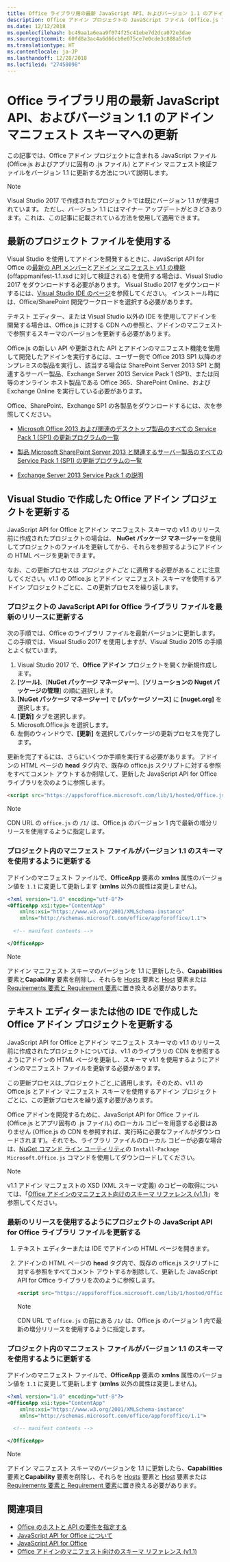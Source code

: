 ```yaml
---
title: Office ライブラリ用の最新 JavaScript API、およびバージョン 1.1 のアドイン マニフェスト スキーマへの更新
description: Office アドイン プロジェクトの JavaScript ファイル (Office.js ファイルとアプリに固有の .js ファイル) とアドイン マニフェスト検証ファイルをバージョン 1.1 に更新します。
ms.date: 12/12/2018
ms.openlocfilehash: bc49aa1a6eaa9f074f25c41ebe7d2dca072e3dae
ms.sourcegitcommit: 60fd8a3ac4a6d66cb9e075ce7e0cde3c888a5fe9
ms.translationtype: HT
ms.contentlocale: ja-JP
ms.lasthandoff: 12/28/2018
ms.locfileid: "27458098"
---
```

# <a name="update-to-the-latest-javascript-api-for-office-library-and-version-11-add-in-manifest-schema"></a>Office ライブラリ用の最新 JavaScript API、およびバージョン 1.1 のアドイン マニフェスト スキーマへの更新

この記事では、Office アドイン プロジェクトに含まれる JavaScript ファイル (Office.js およびアプリに固有の .js ファイル) とアドイン マニフェスト検証ファイルをバージョン 1.1 に更新する方法について説明します。

> [!NOTE]
> Visual Studio 2017 で作成されたプロジェクトでは既にバージョン 1.1 が使用されています。 ただし、バージョン 1.1 にはマイナー アップデートがときどきあります。これは、この記事に記載されている方法を使用して適用できます。

## <a name="use-the-most-up-to-date-project-files"></a>最新のプロジェクト ファイルを使用する

Visual Studio を使用してアドインを開発するときに、JavaScript API for Office の[最新の API メンバー](https://docs.microsoft.com/office/dev/add-ins/reference/what's-changed-in-the-javascript-api-for-office)と[アドイン マニフェスト v1.1 の機能](../develop/add-in-manifests.md) (offappmanifest-1.1.xsd に対して検証される) を使用する場合は、Visual Studio 2017 をダウンロードする必要があります。 Visual Studio 2017 をダウンロードするには、[Visual Studio IDE のページ](https://visualstudio.microsoft.com/vs/)を参照してください。 インストール時には、Office/SharePoint 開発ワークロードを選択する必要があります。

テキスト エディター、または Visual Studio 以外の IDE を使用してアドインを開発する場合は、Office.js に対する CDN への参照と、アドインのマニフェストで参照するスキーマのバージョンを更新する必要があります。

Office.js の新しい API や更新された API とアドインのマニフェスト機能を使用して開発したアドインを実行するには、ユーザー側で Office 2013 SP1 以降のオンプレミスの製品を実行し、該当する場合は SharePoint Server 2013 SP1 と関連するサーバー製品、Exchange Server 2013 Service Pack 1 (SP1)、または同等のオンライン ホスト製品である Office 365、SharePoint Online、および Exchange Online を実行している必要があります。

Office、SharePoint、Exchange SP1 の各製品をダウンロードするには、次を参照してください。

- [Microsoft Office 2013 および関連のデスクトップ製品のすべての Service Pack 1 (SP1) の更新プログラムの一覧](https://support.microsoft.com/kb/2850036)
    
- [製品 Microsoft SharePoint Server 2013 と関連するサーバー製品のすべての Service Pack 1 (SP1) の更新プログラムの一覧](https://support.microsoft.com/kb/2850035)
    
- [Exchange Server 2013 Service Pack 1 の説明](https://support.microsoft.com/kb/2926248)
    

## <a name="updating-an-office-add-in-project-created-with-visual-studio"></a>Visual Studio で作成した Office アドイン プロジェクトを更新する

JavaScript API for Office とアドイン マニフェスト スキーマの v1.1 のリリース前に作成されたプロジェクトの場合は、 **NuGet パッケージ マネージャー**を使用してプロジェクトのファイルを更新してから、それらを参照するようにアドインの HTML ページを更新できます。 

なお、この更新プロセスは _プロジェクトごと_ に適用する必要があることに注意してください。v1.1 の Office.js とアドイン マニフェスト スキーマを使用するアドイン プロジェクトごとに、この更新プロセスを繰り返します。


### <a name="update-the-javascript-api-for-office-library-files-in-your-project-to-the-newest-release"></a>プロジェクトの JavaScript API for Office ライブラリ ファイルを最新のリリースに更新する
次の手順では、Office のライブラリ ファイルを最新バージョンに更新します。 この手順では、Visual Studio 2017 を使用しますが、Visual Studio 2015 の手順とよく似ています。

1. Visual Studio 2017 で、**Office アドイン** プロジェクトを開くか新規作成します。    
2. **[ツール]**、[**NuGet パッケージ マネージャー**]、[**ソリューションの Nuget パッケージの管理**] の順に選択します。
3. **[NuGet パッケージ マネージャー]** で **[パッケージ ソース]** に **[nuget.org]** を選択します。
4. **[更新]** タブを選択します。
5. Microsoft.Office.js を選択します。
6. 左側のウィンドウで、**[更新]** を選択してパッケージの更新プロセスを完了します。

更新を完了するには、さらにいくつか手順を実行する必要があります。 アドインの HTML ページの **head** タグ内で、既存の office.js スクリプトに対する参照をすべてコメント アウトするか削除して、更新した JavaScript API for Office ライブラリを次のように参照します。
    
  ```html
  <script src="https://appsforoffice.microsoft.com/lib/1/hosted/Office.js" type="text/javascript"></script>
  ```

   > [!NOTE] 
   > CDN URL の `office.js` の `/1/` は、Office.js のバージョン 1 内で最新の増分リリースを使用するように指定します。


### <a name="update-the-manifest-file-in-your-project-to-use-schema-version-11"></a>プロジェクト内のマニフェスト ファイルがバージョン 1.1 のスキーマを使用するように更新する

アドインのマニフェスト ファイルで、**OfficeApp** 要素の **xmlns** 属性のバージョン値を `1.1` に変更して更新します (**xmlns** 以外の属性は変更しません)。
    
```xml
<?xml version="1.0" encoding="utf-8"?>
<OfficeApp xsi:type="ContentApp" 
    xmlns:xsi="https://www.w3.org/2001/XMLSchema-instance" 
    xmlns="http://schemas.microsoft.com/office/appforoffice/1.1">
  
  <!-- manifest contents -->

</OfficeApp>
```

> [!NOTE] 
> アドイン マニフェスト スキーマのバージョンを 1.1 に更新したら、**Capabilities** 要素と**Capability** 要素を削除し、それらを [Hosts](https://docs.microsoft.com/office/dev/add-ins/reference/manifest/hosts) 要素と [Host](https://docs.microsoft.com/office/dev/add-ins/reference/manifest/host) 要素または [Requirements 要素と Requirement 要素](specify-office-hosts-and-api-requirements.md)に置き換える必要があります。

## <a name="updating-an-office-add-in-project-created-with-a-text-editor-or-other-ide"></a>テキスト エディターまたは他の IDE で作成した Office アドイン プロジェクトを更新する

JavaScript API for Office とアドイン マニフェスト スキーマの v1.1 のリリース前に作成されたプロジェクトについては、v1.1 のライブラリの CDN を参照するようにアドインの HTML ページを更新し、スキーマ v1.1 を使用するようにアドインのマニフェスト ファイルを更新する必要があります。 

この更新プロセスは_プロジェクトごと_に適用します。そのため、v1.1 の Office.js とアドイン マニフェスト スキーマを使用するアドイン プロジェクトごとに、この更新プロセスを繰り返す必要があります。

Office アドインを開発するために、JavaScript API for Office ファイル (Office.js とアプリ固有の .js ファイル) のローカル コピーを用意する必要はありません (Office.js の CDN を参照すれば、実行時に必要なファイルがダウンロードされます)。それでも、ライブラリ ファイルのローカル コピーが必要な場合は、[NuGet コマンド ライン ユーティリティ](https://docs.nuget.org/consume/installing-nuget)の `Install-Package Microsoft.Office.js` コマンドを使用してダウンロードしてください。

> [!NOTE] 
> v1.1 アドイン マニフェストの XSD (XML スキーマ定義) のコピーの取得については、「[Office アドインのマニフェスト向けのスキーマ リファレンス (v1.1)](../develop/add-in-manifests.md)」を参照してください。


### <a name="update-the-javascript-api-for-office-library-files-in-your-project-to-use-the-newest-release"></a>最新のリリースを使用するようにプロジェクトの JavaScript API for Office ライブラリ ファイルを更新する

1. テキスト エディターまたは IDE でアドインの HTML ページを開きます。
    
2. アドインの HTML ページの **head** タグ内で、既存の office.js スクリプトに対する参照をすべてコメント アウトするか削除して、更新した JavaScript API for Office ライブラリを次のように参照します。
    
    ```html
    <script src="https://appsforoffice.microsoft.com/lib/1/hosted/Office.js" type="text/javascript"></script>
    ```

   > [!NOTE] 
   > CDN URL で `office.js` の前にある `/1/` は、Office.js のバージョン 1 内で最新の増分リリースを使用するように指定します。   

### <a name="update-the-manifest-file-in-your-project-to-use-schema-version-11"></a>プロジェクト内のマニフェスト ファイルがバージョン 1.1 のスキーマを使用するように更新する

アドインのマニフェスト ファイルで、**OfficeApp** 要素の **xmlns** 属性のバージョン値を `1.1` に変更して更新します (**xmlns** 以外の属性は変更しません)。
    
```xml
<?xml version="1.0" encoding="utf-8"?>
<OfficeApp xsi:type="ContentApp" 
    xmlns:xsi="https://www.w3.org/2001/XMLSchema-instance" 
    xmlns="http://schemas.microsoft.com/office/appforoffice/1.1">
  
  <!-- manifest contents -->

</OfficeApp>
```

> [!NOTE] 
> アドイン マニフェスト スキーマのバージョンを 1.1 に更新したら、**Capabilities** 要素と**Capability** 要素を削除し、それらを [Hosts](https://docs.microsoft.com/office/dev/add-ins/reference/manifest/hosts) 要素と [Host](https://docs.microsoft.com/office/dev/add-ins/reference/manifest/host) 要素または [Requirements 要素と Requirement 要素](specify-office-hosts-and-api-requirements.md)に置き換える必要があります。
    

## <a name="see-also"></a>関連項目

- [Office のホストと API の要件を指定する](specify-office-hosts-and-api-requirements.md) 
- [JavaScript API for Office について](understanding-the-javascript-api-for-office.md)    
- [JavaScript API for Office](https://docs.microsoft.com/office/dev/add-ins/reference/javascript-api-for-office)   
- [Office アドインのマニフェスト向けのスキーマ リファレンス (v1.1)](../develop/add-in-manifests.md)
    

